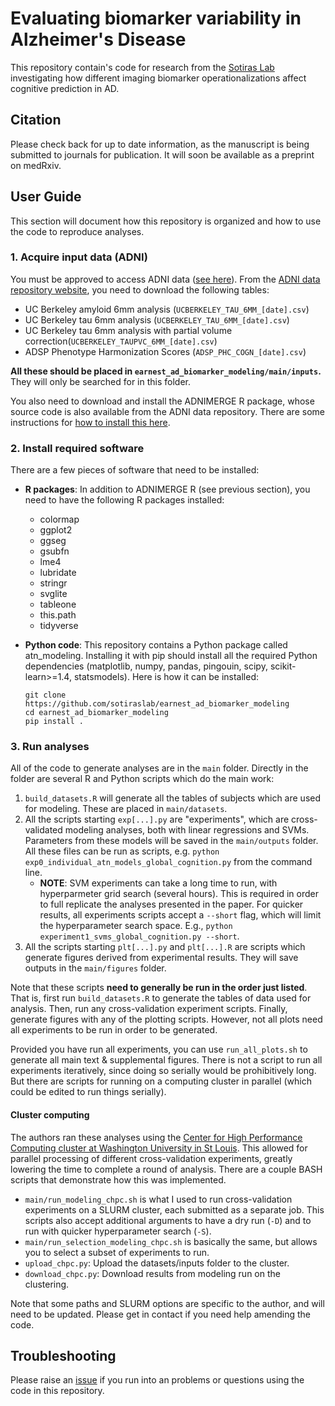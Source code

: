 # Evaluating biomarker variability in Alzheimer's Disease
This repository contain's code for research from the [Sotiras Lab](https://www.mir.wustl.edu/employees/aristeidis-sotiras/) investigating how different imaging biomarker operationalizations affect cognitive prediction in AD.

## Citation

Please check back for up to date information, as the manuscript is being submitted to journals for publication.  It will soon be available as a preprint on medRxiv.

## User Guide

This section will document how this repository is organized and how to use the code to reproduce analyses.

### 1. Acquire input data (ADNI)

You must be approved to access ADNI data ([see here](https://adni.loni.usc.edu/data-samples/adni-data/)).  From the [ADNI data repository website](https://ida.loni.usc.edu/login.jsp), you need to download the following tables:

- UC Berkeley amyloid 6mm analysis (`UCBERKELEY_TAU_6MM_[date].csv`)
- UC Berkeley tau 6mm analysis (`UCBERKELEY_TAU_6MM_[date].csv`)
- UC Berkeley tau 6mm analysis with partial volume correction(`UCBERKELEY_TAUPVC_6MM_[date].csv`)
- ADSP Phenotype Harmonization Scores (`ADSP_PHC_COGN_[date].csv`)

**All these should be placed in `earnest_ad_biomarker_modeling/main/inputs`.**  They will only be searched for in this folder.

You also need to download and install the ADNIMERGE R package, whose source code is also available from the ADNI data repository.  There are some instructions for [how to install this here](https://adni.bitbucket.io/).

### 2. Install required software

There are a few pieces of software that need to be installed:

- **R packages**: In addition to ADNIMERGE R (see previous section), you need to have the following R packages installed:

  - colormap
  - ggplot2
  - ggseg
  - gsubfn
  - lme4
  - lubridate
  - stringr
  - svglite
  - tableone
  - this.path
  - tidyverse

- **Python code**: This repository contains a Python package called atn_modeling.  Installing it with pip should install all the required Python dependencies (matplotlib, numpy, pandas, pingouin, scipy, scikit-learn>=1.4, statsmodels).  Here is how it can be installed:

  ```
  git clone https://github.com/sotiraslab/earnest_ad_biomarker_modeling
  cd earnest_ad_biomarker_modeling
  pip install .
  ```

### 3. Run analyses

All of the code to generate analyses are in the `main` folder.  Directly in the folder are several R and Python scripts which do the main work:

1. `build_datasets.R` will generate all the tables of subjects which are used for modeling.  These are placed in `main/datasets`.
2. All the scripts starting `exp[...].py` are "experiments", which are cross-validated modeling analyses, both with linear regressions and SVMs.  Parameters from these models will be saved in the `main/outputs` folder.  All these files can be run as scripts, e.g. `python exp0_individual_atn_models_global_cognition.py` from the command line.
   - **NOTE**: SVM experiments can take a long time to run, with hyperparmeter grid search (several hours).  This is required in order to full replicate the analyses presented in the paper.  For quicker results, all experiments scripts accept a `--short` flag, which will limit the hyperparameter search space.  E.g., `python experiment1_svms_global_cognition.py --short`.  
3. All the scripts starting `plt[...].py` and `plt[...].R` are scripts which generate figures derived from experimental results.  They will save outputs in the `main/figures` folder.

Note that these scripts **need to generally be run in the order just listed**.  That is, first run `build_datasets.R` to generate the tables of data used for analysis.  Then, run any cross-validation experiment scripts.  Finally, generate figures with any of the plotting scripts.  However, not all plots need all experiments to be run in order to be generated.

Provided you have run all experiments, you can use `run_all_plots.sh` to generate all main text & supplemental figures.  There is not a script to run all experiments iteratively, since doing so serially would be prohibitively long.  But there are scripts for running on a computing cluster in parallel (which could be edited to run things serially).

#### Cluster computing

The authors ran these analyses using the [Center for High Performance Computing cluster at Washington University in St Louis](https://www.mir.wustl.edu/research/core-resources/research-computing-and-informatics-facility/).  This allowed for parallel processing of different cross-validation experiments, greatly lowering the time to complete a round of analysis.  There are a couple BASH scripts that demonstrate how this was implemented.

- `main/run_modeling_chpc.sh` is what I used to run cross-validation experiments on a SLURM cluster, each submitted as a separate job.  This scripts also accept additional arguments to have a dry run (`-D`) and to run with quicker hyperparameter search (`-S`).
- `main/run_selection_modeling_chpc.sh` is basically the same, but allows you to select a subset of experiments to run.
- `upload_chpc.py`: Upload the datasets/inputs folder to the cluster.
- `download_chpc.py`: Download results from modeling run on the clustering.

Note that some paths and SLURM options are specific to the author, and will need to be updated.  Please get in contact if you need help amending the code.

## Troubleshooting

Please raise an [issue](https://github.com/sotiraslab/earnest_ad_biomarker_modeling/issues) if you run into an problems or questions using the code in this repository.
